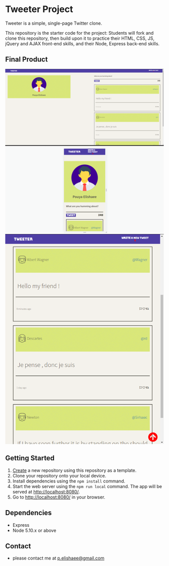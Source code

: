 # Tweeter Project

Tweeter is a simple, single-page Twitter clone.

This repository is the starter code for the project: Students will fork and clone this repository, then build upon it to practice their HTML, CSS, JS, jQuery and AJAX front-end skills, and their Node, Express back-end skills.


## Final Product

!["Screenshot of Tweeter Page orginal view"](https://github.com/Paules2021/tweeter/blob/7b88d4436b0324689ed3ef5db2b94717abcc8e03/docs/mainPage.png)
!["Screenshot of Tweeter page (responsive view)"](https://github.com/Paules2021/tweeter/blob/7b88d4436b0324689ed3ef5db2b94717abcc8e03/docs/Responsive.png)
!["Screenshot of Tweets"](https://github.com/Paules2021/tweeter/blob/7b88d4436b0324689ed3ef5db2b94717abcc8e03/docs/Tweets.png)


## Getting Started

1. [Create](https://docs.github.com/en/repositories/creating-and-managing-repositories/creating-a-repository-from-a-template) a new repository using this repository as a template.
2. Clone your repository onto your local device.
3. Install dependencies using the `npm install` command.
3. Start the web server using the `npm run local` command. The app will be served at <http://localhost:8080/>.
4. Go to <http://localhost:8080/> in your browser.

## Dependencies

- Express
- Node 5.10.x or above

## Contact

- please contact me at p.elishaee@gmail.com
